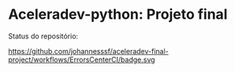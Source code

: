# Aceleradev-python: Projeto final

Status do repositório:

https://github.com/johannesssf/aceleradev-final-project/workflows/ErrorsCenterCI/badge.svg
